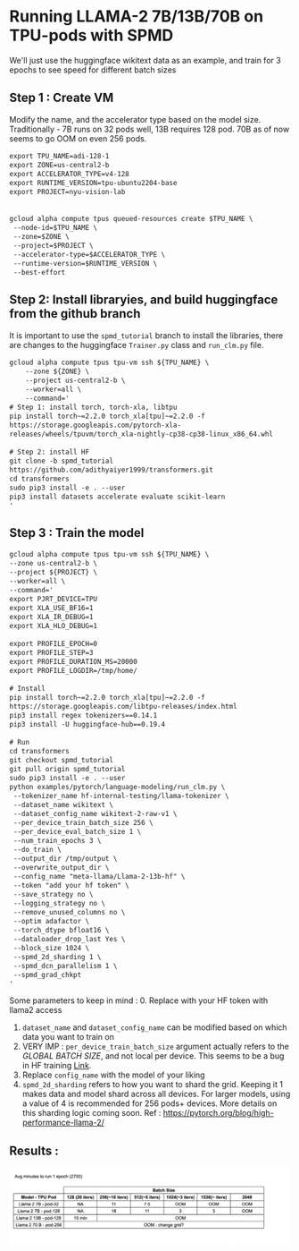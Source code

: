 # Running LLAMA-2 7B/13B/70B on TPU-pods with SPMD

We'll just use the huggingface wikitext data as an example, and train for 3 epochs to see speed for different batch sizes

## Step 1 : Create VM

Modify the name, and the accelerator type based on the model size. Traditionally - 7B runs on 32 pods well, 13B requires 128 pod. 70B as of now seems to go OOM on even 256 pods.

```
export TPU_NAME=adi-128-1
export ZONE=us-central2-b
export ACCELERATOR_TYPE=v4-128
export RUNTIME_VERSION=tpu-ubuntu2204-base
export PROJECT=nyu-vision-lab


gcloud alpha compute tpus queued-resources create $TPU_NAME \
 --node-id=$TPU_NAME \
 --zone=$ZONE \
 --project=$PROJECT \
 --accelerator-type=$ACCELERATOR_TYPE \
 --runtime-version=$RUNTIME_VERSION \
 --best-effort
```

## Step 2: Install libraryies, and build huggingface from the github branch

It is important to use the `spmd_tutorial` branch to install the libraries, there are changes to the huggingface `Trainer.py` class and `run_clm.py` file.

```
gcloud alpha compute tpus tpu-vm ssh ${TPU_NAME} \
	--zone ${ZONE} \
	--project us-central2-b \
	--worker=all \
	--command='
# Step 1: install torch, torch-xla, libtpu
pip install torch~=2.2.0 torch_xla[tpu]~=2.2.0 -f https://storage.googleapis.com/pytorch-xla-releases/wheels/tpuvm/torch_xla-nightly-cp38-cp38-linux_x86_64.whl

# Step 2: install HF
git clone -b spmd_tutorial https://github.com/adithyaiyer1999/transformers.git
cd transformers
sudo pip3 install -e . --user
pip3 install datasets accelerate evaluate scikit-learn
'
```

## Step 3 : Train the model

```
gcloud alpha compute tpus tpu-vm ssh ${TPU_NAME} \
--zone us-central2-b \
--project ${PROJECT} \
--worker=all \
--command='
export PJRT_DEVICE=TPU
export XLA_USE_BF16=1
export XLA_IR_DEBUG=1
export XLA_HLO_DEBUG=1

export PROFILE_EPOCH=0
export PROFILE_STEP=3
export PROFILE_DURATION_MS=20000
export PROFILE_LOGDIR=/tmp/home/

# Install
pip install torch~=2.2.0 torch_xla[tpu]~=2.2.0 -f https://storage.googleapis.com/libtpu-releases/index.html
pip3 install regex tokenizers==0.14.1
pip3 install -U huggingface-hub==0.19.4

# Run
cd transformers
git checkout spmd_tutorial
git pull origin spmd_tutorial
sudo pip3 install -e . --user
python examples/pytorch/language-modeling/run_clm.py \
 --tokenizer_name hf-internal-testing/llama-tokenizer \
 --dataset_name wikitext \
 --dataset_config_name wikitext-2-raw-v1 \
 --per_device_train_batch_size 256 \
 --per_device_eval_batch_size 1 \
 --num_train_epochs 3 \
 --do_train \
 --output_dir /tmp/output \
 --overwrite_output_dir \
 --config_name "meta-llama/Llama-2-13b-hf" \
 --token "add your hf token" \
 --save_strategy no \
 --logging_strategy no \
 --remove_unused_columns no \
 --optim adafactor \
 --torch_dtype bfloat16 \
 --dataloader_drop_last Yes \
 --block_size 1024 \
 --spmd_2d_sharding 1 \
 --spmd_dcn_parallelism 1 \
 --spmd_grad_chkpt
'

```

Some parameters to keep in mind : 
0. Replace with your HF token with llama2 access
1. `dataset_name` and `dataset_config_name` can be modified based on which data you want to train on
2. VERY IMP : `per_device_train_batch_size` argument actually refers to the *GLOBAL BATCH SIZE*, and not local per device. This seems to be a bug in HF training [Link](https://github.com/huggingface/transformers/issues/21444). 
3. Replace `config_name` with the model of your liking
4. `spmd_2d_sharding` refers to how you want to shard the grid. Keeping it 1 makes data and model shard across all devices. For larger models, using a value of 4 is recommended for 256 pods+ devices. More details on this sharding logic coming soon. Ref : https://pytorch.org/blog/high-performance-llama-2/


## Results : 

![Image](./Screenshot%202024-02-18%20at%209.14.16%20PM.png)